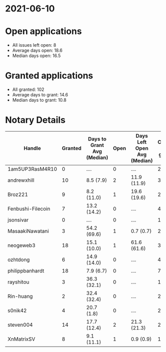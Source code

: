 2021-06-10
==========

# Open applications

- All issues left open: 8
- Average days open: 18.6
- Median days open: 16.5

# Granted applications

- All granted: 102
- Average days to grant: 14.6
- Median days to grant: 10.8

# Notary Details

| Handle            |   Granted | Days to Grant Avg (Median)   |   Open | Days Left Open Avg (Median)   |   Closed (no grant) |
|-------------------|-----------|------------------------------|--------|-------------------------------|---------------------|
| 1am5UP3RasM4R10   |         0 | ....                         |      0 | ....                          |                   2 |
| andrewxhill       |        10 | 8.5  (7.9)                   |      2 | 11.9  (11.9)                  |                  34 |
| Broz221           |         9 | 8.2  (11.0)                  |      1 | 19.6  (19.6)                  |                  25 |
| Fenbushi-Filecoin |         7 | 13.2  (14.2)                 |      0 | ....                          |                  45 |
| jsonsivar         |         0 | ....                         |      0 | ....                          |                  13 |
| MasaakiNawatani   |         3 | 54.2  (69.6)                 |      1 | 0.7  (0.7)                    |                  20 |
| neogeweb3         |        18 | 15.1  (10.0)                 |      1 | 61.6  (61.6)                  |                  35 |
| ozhtdong          |         6 | 14.9  (14.0)                 |      0 | ....                          |                  42 |
| philippbanhardt   |        18 | 7.9  (6.7)                   |      0 | ....                          |                  73 |
| rayshitou         |         3 | 36.3  (32.1)                 |      0 | ....                          |                  11 |
| Rin-huang         |         2 | 32.4  (32.4)                 |      0 | ....                          |                   2 |
| s0nik42           |         4 | 20.7  (1.8)                  |      0 | ....                          |                  20 |
| steven004         |        14 | 17.7  (12.4)                 |      2 | 21.3  (21.3)                  |                  27 |
| XnMatrixSV        |         8 | 9.1  (11.1)                  |      1 | 0.9  (0.9)                    |                  15 |